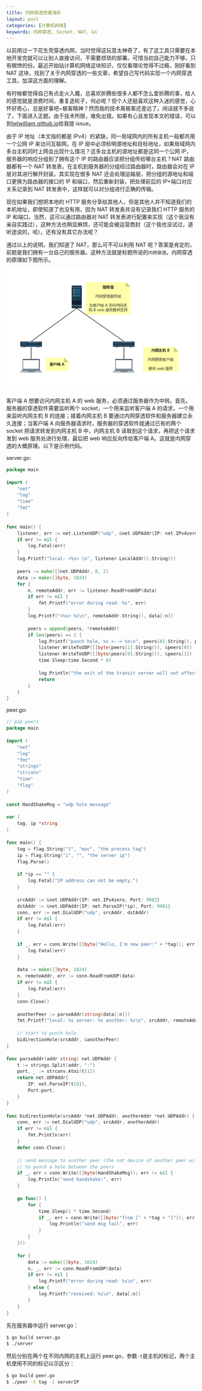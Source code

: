 ```yaml
---
title: 内网穿透原理浅析
layout: post
categories: [计算机网络]
keywords: 内网穿透, Socket, NAT, Go
---
```


以前用过一下花生壳穿透内网，当时觉得这玩意太神奇了，有了这工具只需要在本地开发完就可以让别人直接访问，不需要烦琐的部署。可惜当初自己能力不够，只有眼馋的份。最近开始钻计算机网络这块知识，仅仅看理论觉得不过瘾，刚好看到 NAT 这块，找到了关于内网穿透的一些文章，希望自己写代码实现一个内网穿透工具，加深这方面的理解。

有时候都觉得自己有点走火入魔，总喜欢折腾些很多人都不怎么爱折腾的事，给人的感觉就是浪费时间，重复造轮子，何必呢？但个人还挺喜欢这种入迷的感觉，心怀好奇心，总是好事吧~极客精神？然而我的技术离极客还差远了。闲话就不多说了，下面进入正题。由于技术所限，难免出错。如果有心且发现本文的错误，可以到[lwlwilliam.github.io](https://github.com/lwlwilliam/lwlwilliam.github.io)给我提 issue。

由于 IP 地址（本文指的都是 IPv4）的紧缺，同一局域网内的所有主机一般都共用一个公网 IP 来访问互联网，在 IP 层中必须标明源地址和目标地址，如果局域网内多台主机同时上网会出现什么情况？这多台主机的源地址都是这同一个公网 IP，服务器的响应分组到了拥有这个 IP 的路由器应该把分组传给哪台主机？NAT 路由器都有一个 NAT 转发表，在主机到服务器的分组经过路由器时，路由器会对在 IP 层对其进行解开封装，其实现在很多 NAT 还会处理运输层，把分组的源地址和端口更换为路由器的接口的 IP 和端口，然后重新封装，把处理前后的 IP+端口对应关系记录到 NAT 转发表中，这样就可以对分组进行正确的传输。

现在如果我们想把本地的 HTTP 服务分享给其他人，但是其他人并不知道我们的本机地址，即使知道了也没有用，因为 NAT 转发表并没有记录我们 HTTP 服务的 IP 和端口。当然，这可以通过路由器对 NAT 转发表进行配置来实现（这个我没有亲自实践过），这种方法也稍显麻烦，还可能会被运营商封（这个我也没试过，道听途说的，哈）。还有没有其它办法呢？

通过以上的说明，我们知道了 NAT，那么可不可以利用 NAT 呢？答案是肯定的，前题是我们拥有一台自己的服务器。这种方法就是标题所说的`内网穿透`。内网穿透的原理如下图所示。

![nat](/assets/images/20190518/nat.png)

客户端 A 想要访问内网主机 A 的 web 服务，必须通过服务器作为中转。首先，服务器的穿透软件需要监听两个 socket，一个用来监听客户端 A 的请求，一个用来监听内网主机 B 的连接；接着内网主机 B 要通过内网穿透软件和服务器建立永久连接；当客户端 A 向服务器请求时，服务器的穿透软件就通过已有的两个 socket 把请求转发到内网主机 B 中，内网主机 B 读取到这个请求，再把这个请求发到 web 服务处进行处理，最后把 web 响应反向传给客户端 A。这就是内网穿透的大概原理。以下是示例代码。

server.go:

```go
package main

import (
	"net"
	"log"
	"time"
	"fmt"
)

func main() {
	listener, err := net.ListenUDP("udp", &net.UDPAddr{IP: net.IPv4zero, Port: 9981})
	if err != nil {
		log.Fatal(err)
	}
	log.Printf("local: <%s> \n", listener.LocalAddr().String())

	peers := make([]net.UDPAddr, 0, 2)
	data := make([]byte, 1024)
	for {
		n, remoteAddr, err := listener.ReadFromUDP(data)
		if err != nil {
			fmt.Printf("error during read: %s", err)
		}
		log.Printf("<%s> %s\n", remoteAddr.String(), data[:n])

		peers = append(peers, *remoteAddr)
		if len(peers) == 2 {
			log.Printf("punch hole, %s <--> %s\n", peers[0].String(), peers[1].String())
			listener.WriteToUDP([]byte(peers[1].String()), &peers[0])
			listener.WriteToUDP([]byte(peers[0].String()), &peers[1])
			time.Sleep(time.Second * 8)

			log.Println("the exit of the transit server will not affect the communication between peers")
			return
		}
	}
}
```

peer.go:

```go
// p2p peers
package main

import (
	"net"
	"log"
	"fmt"
	"strings"
	"strconv"
	"time"
	"flag"
)

const HandShakeMsg = "udp hole message"

var (
	tag, ip *string
)

func main() {
	tag = flag.String("t", "mac", "the process tag")
	ip = flag.String("i", "", "the server ip")
	flag.Parse()

	if *ip == "" {
		log.Fatal("IP address can not be empty.")
	}

	srcAddr := &net.UDPAddr{IP: net.IPv4zero, Port: 9982}
	dstAddr := &net.UDPAddr{IP: net.ParseIP(*ip), Port: 9981}
	conn, err := net.DialUDP("udp", srcAddr, dstAddr)
	if err != nil {
		log.Fatal(err)
	}

	if _, err = conn.Write([]byte("Hello, I'm new peer:" + *tag)); err != nil {
		log.Fatal(err)
	}

	data := make([]byte, 1024)
	n, remoteAddr, err := conn.ReadFromUDP(data)
	if err != nil {
		log.Fatal(err)
	}
	conn.Close()

	anotherPeer := parseAddr(string(data[:n]))
	fmt.Printf("local: %s server: %s another: %s\n", srcAddr, remoteAddr, anotherPeer.String())

	// start to punch hole
	bidirectionHole(srcAddr, &anotherPeer)
}

func parseAddr(addr string) net.UDPAddr {
	t := strings.Split(addr, ":")
	port, _ := strconv.Atoi(t[1])
	return net.UDPAddr{
		IP: net.ParseIP(t[0]),
		Port:port,
	}
}

func bidirectionHole(srcAddr *net.UDPAddr, anotherAddr *net.UDPAddr) {
	conn, err := net.DialUDP("udp", srcAddr, anotherAddr)
	if err != nil {
		fmt.Println(err)
	}
	defer conn.Close()

	// send message to another peer (the nat device of another peer will discard the message, because of the invalid origin of the it)，
	// to punch a hole between the peers
	if _, err = conn.Write([]byte(HandShakeMsg)); err != nil {
		log.Println("send handshake:", err)
	}

	go func() {
		for {
			time.Sleep(1 * time.Second)
			if _, err = conn.Write([]byte("from [" + *tag + "]")); err != nil {
				log.Println("send msg fail", err)
			}
		}
	}()

	for {
		data := make([]byte, 1024)
		n, _, err := conn.ReadFromUDP(data)
		if err != nil {
			log.Printf("error during read: %s\n", err)
		} else {
			log.Printf("received: %s\n", data[:n])
		}
	}
}
```

先在服务器中运行 server.go：

```bash
$ go build server.go
$ ./server
```

然后分别在两个在不同内网的主机上运行 peer.go，参数`-t`是主机的标记，两个主机使用不同的标记以示区分：

```bash
$ go build peer.go
$ ./peer -t tag -i serverIP
```
